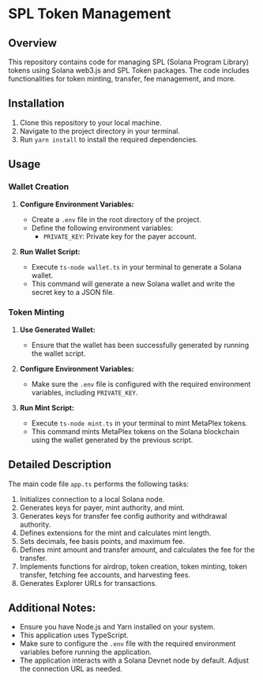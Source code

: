# SPL Token Management

## Overview

This repository contains code for managing SPL (Solana Program Library) tokens using Solana web3.js and SPL Token packages. The code includes functionalities for token minting, transfer, fee management, and more.

## Installation

1. Clone this repository to your local machine.
2. Navigate to the project directory in your terminal.
3. Run `yarn install` to install the required dependencies.

## Usage

### Wallet Creation

1. **Configure Environment Variables:**
   - Create a `.env` file in the root directory of the project.
   - Define the following environment variables:
     - `PRIVATE_KEY`: Private key for the payer account.

2. **Run Wallet Script:**
   - Execute `ts-node wallet.ts` in your terminal to generate a Solana wallet.
   - This command will generate a new Solana wallet and write the secret key to a JSON file.

### Token Minting

1. **Use Generated Wallet:**
   - Ensure that the wallet has been successfully generated by running the wallet script.

2. **Configure Environment Variables:**
   - Make sure the `.env` file is configured with the required environment variables, including `PRIVATE_KEY`.

3. **Run Mint Script:**
   - Execute `ts-node mint.ts` in your terminal to mint MetaPlex tokens.
   - This command mints MetaPlex tokens on the Solana blockchain using the wallet generated by the previous script.

## Detailed Description

The main code file `app.ts` performs the following tasks:

1. Initializes connection to a local Solana node.
2. Generates keys for payer, mint authority, and mint.
3. Generates keys for transfer fee config authority and withdrawal authority.
4. Defines extensions for the mint and calculates mint length.
5. Sets decimals, fee basis points, and maximum fee.
6. Defines mint amount and transfer amount, and calculates the fee for the transfer.
7. Implements functions for airdrop, token creation, token minting, token transfer, fetching fee accounts, and harvesting fees.
8. Generates Explorer URLs for transactions.

## Additional Notes:

- Ensure you have Node.js and Yarn installed on your system.
- This application uses TypeScript.
- Make sure to configure the `.env` file with the required environment variables before running the application.
- The application interacts with a Solana Devnet node by default. Adjust the connection URL as needed.

